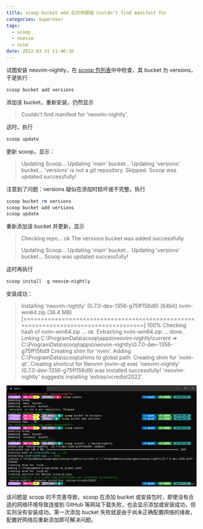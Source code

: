 ```yaml
---
title: scoop bucket add 后仍然报错 Couldn‘t find manifest for
categories: SuperUser
tags:
  - scoop
  - neovim
  - nvim
date: 2022-03-31 11:46:16
---
```


试图安装 neovim-nightly，在 [scoop 包列表](https://sedlar.me/scoop-frontend/)中中检查，其 bucket 为 versions，于是执行

```powershell
scoop bucket add versions
```

添加该 bucket，重新安装，仍然显示

> Couldn't find manifest for 'neovim-nightly'.

这时，执行

```powershell
scoop update
```

更新 scoop，显示：

> Updating Scoop...
> Updating 'main' bucket...
> Updating 'versions' bucket...
> 'versions' is not a git repository. Skipped.
> Scoop was updated successfully!

注意到了问题：versions 疑似在添加时损坏或不完整。执行

```powershell
scoop bucket rm versions
scoop bucket add versions
scoop update
```

重新添加该 bucket 并更新，显示

> Checking repo... ok
> The versions bucket was added successfully.
>
> Updating Scoop...
> Updating 'main' bucket...
> Updating 'versions' bucket...
> Scoop was updated successfully!

这时再执行

```powershell
scoop install -g neovim-nightly
```

安装成功：

> Installing 'neovim-nightly' (0.7.0-dev-1356-g75ff156d9) [64bit]
> nvim-win64.zip (36.4 MB) [\=\=\=\=\=\=\=\=\=\=\=\=\=\=\=\=\=\=\=\=\=\=\=\=\=\=\=\=\=\=\=\=\=\=\=\=\=\=\=\=\=\=\=\=\=\=\=\=\=\=\=\=\=\=\=\=\=\=\=\=\=\=\=\=\=\=\=\=\=\=\=\=\=\=\=\=\=\=\=\=\=\=\=\=] 100%
> Checking hash of nvim-win64.zip ... ok.
> Extracting nvim-win64.zip ... done.
> Linking C:\ProgramData\scoop\apps\neovim-nightly\current => C:\ProgramData\scoop\apps\neovim-nightly\0.7.0-dev-1356-g75ff156d9
> Creating shim for 'nvim'.
> Adding C:\ProgramData\scoop\shims to global path.
> Creating shim for 'nvim-qt'.
> Creating shortcut for Neovim (nvim-qt.exe)
> 'neovim-nightly' (0.7.0-dev-1356-g75ff156d9) was installed successfully!
> 'neovim-nightly' suggests installing 'extras/vcredist2022'.

![img](2022-03/65a9bf70c3f14f74a12cac0f2f3f1f0b.png)

该问题是 scoop 的不完善导致，scoop 在添加 bucket 或安装包时，即使没有合适的网络环境导致连接到 GitHub 等网站下载失败，也会显示添加或安装成功，但实则没有安装成功。第一次添加 bucket 失败就是由于尚未正确配置网络的缘故，配置好网络后重新添加即可解决问题。
